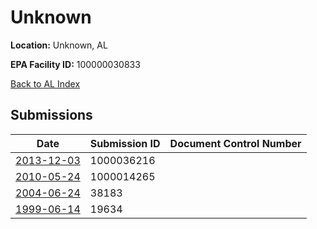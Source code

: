 # Unknown

**Location:** Unknown, AL

**EPA Facility ID:** 100000030833

[Back to AL Index](../../index.md)

## Submissions

| Date | Submission ID | Document Control Number |
|------|--------------|-------------------------|
| [2013-12-03](submissions/1000036216.md) | 1000036216 |  |
| [2010-05-24](submissions/1000014265.md) | 1000014265 |  |
| [2004-06-24](submissions/38183.md) | 38183 |  |
| [1999-06-14](submissions/19634.md) | 19634 |  |
